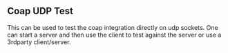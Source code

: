 ## Coap UDP Test

This can be used to test the coap integration directly on udp
sockets. One can start a server and then use the client to test
against the server or use a 3rdparty client/server.
